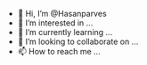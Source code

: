 - 👋 Hi, I’m @Hasanparves
- 👀 I’m interested in ...
- 🌱 I’m currently learning ...
- 💞️ I’m looking to collaborate on ...
- 📫 How to reach me ...

<!---
Hasanparves/Hasanparves is a ✨ special ✨ repository because its `README.md` (this file) appears on your GitHub profile.
You can click the Preview link to take a look at your changes.
--->
